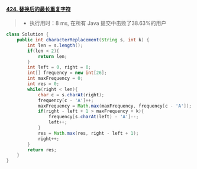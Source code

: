 #### [424. 替换后的最长重复字符](https://leetcode-cn.com/problems/longest-repeating-character-replacement/)

> - 执行用时：8 ms, 在所有 Java 提交中击败了38.63%的用户

```java
class Solution {
    public int characterReplacement(String s, int k) {
        int len = s.length();
        if(len < 2){
            return len;
        }
        int left = 0, right = 0;
        int[] frequency = new int[26];
        int maxFrequency = 0;
        int res = 0;
        while(right < len){
            char c = s.charAt(right);
            frequency[c - 'A']++;
            maxFrequency = Math.max(maxFrequency, frequency[c - 'A']);
            if(right - left + 1 > maxFrequency + k){
                frequency[s.charAt(left) - 'A']--;
                left++;
            }
            res = Math.max(res, right - left + 1);
            right++;
        }
        return res;
    }
}
```

